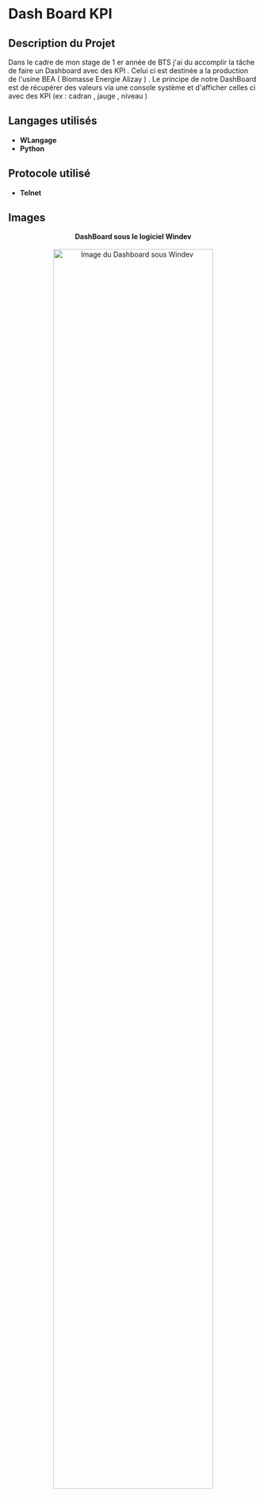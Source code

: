 <h1> Dash Board KPI </h1>

<h2> Description du Projet </h2>
Dans le cadre de mon stage de 1 er année de BTS j'ai du accomplir la tâche de faire un Dashboard avec des KPI . Celui ci est destinée a la production de l'usine BEA ( Biomasse Energie Alizay ) . Le principe de notre DashBoard est de récupérer des valeurs via une console système et d'afficher celles ci avec des KPI (ex : cadran , jauge , niveau ) 

<h2> Langages utilisés </h2>

  - <b> WLangage </b>
  - <b> Python </b>

<h2>  Protocole utilisé  </h2>

  - <b> Telnet </b>

<h2> Images </h2>

<p align="center">
<b> DashBoard sous le logiciel Windev </b>
<br />
<br />
<img src="https://i.imgur.com/pe2rdIN.png" height="80%" width="80%" alt="Image du Dashboard sous Windev"/>
<br />
<br />



